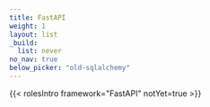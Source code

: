 ```yaml
---
title: FastAPI
weight: 1
layout: list
_build:
  list: never
no_nav: true
below_picker: "old-sqlalchemy"
---
```


{{< rolesIntro framework="FastAPI" notYet=true >}}
